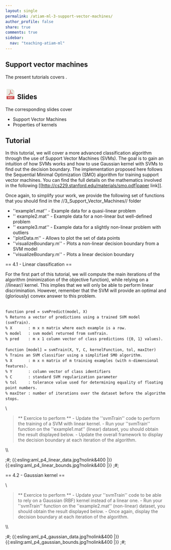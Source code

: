 ```yaml
---
layout: single
permalink: /atiam-ml-3-support-vector-machines/
author_profile: false
share: true
comments: true
sidebar:
  nav: "teaching-atiam-ml"
---
```


## Support vector machines

The present tutorials covers .

## [![](../images/pdf.png)](../documents/MML.Lesson.3.Support.Vector.Machines.pdf) Slides

The corresponding slides cover

  - Support Vector Machines
  - Properties of kernels 

## Tutorial 

In this tutorial, we will cover a more advanced classification algorithm through the use of Support Vector Machines (SVMs). The goal is to gain an intuition of how SVMs works and how to use Gaussian kernel with SVMs to find out the decision boundary. The implementation proposed here follows the Sequential Minimal Optimization (SMO) algorithm for training support vector machines. You can find the full details on the mathematics involved in the following [[http://cs229.stanford.edu/materials/smo.pdf|paper link]].

Once again, to simplify your work, we provide the following set of functions that you should find in the //3_Support_Vector_Machines// folder
  * ''example1.mat'' - Example data for a quasi-linear problem
  * '' example2.mat'' - Example data for a non-linear but well-defined problem
  * '' example3.mat'' - Example data for a slightly non-linear problem with outliers
  * ''plotData.m'' - Allows to plot the set of data points
  * ''visualizeBoundary.m'' - Plots a non-linear decision boundary from a SVM model
  * ''visualizeBoundary.m'' - Plots a linear decision boundary

== 4.1 - Linear classification ==

For the first part of this tutorial, we will compute the main iterations of the algorithm (minimization of the objective function), while relying on a //linear// kernel. This implies that we will only be able to perform linear discrimination. However, remember that the SVM will provide an optimal and (gloriously) convex answer to this problem.

<code matlab>
function pred = svmPredict(model, X)
% Returns a vector of predictions using a trained SVM model (svmTrain). 
% X       : m x n matrix where each example is a row. 
% model   : svm model returned from svmTrain.
% pred    : m x 1 column vector of class predictions ({0, 1} values).
</code>

<code matlab>
function [model] = svmTrain(X, Y, C, kernelFunction, tol, maxIter)
% Trains an SVM classifier using a simplified SMO algorithm. 
% X       : m x n matrix of m training examples (with n-dimensional features).
% Y       : column vector of class identifiers
% C       : standard SVM regularization parameter
% tol     : tolerance value used for determining equality of floating point numbers. 
% maxIter : number of iterations over the dataset before the algorithm stops.
</code>

\\
<blockquote>
** Exercice to perform **
  - Update the ''svmTrain'' code to perform the training of a SVM with linear kernel.
  - Run your ''svmTrain'' function on the ''example1.mat'' (linear) dataset, you should obtain the result displayed below.
  - Update the overall framework to display the decision boundary at each iteration of the algorithm.
</blockquote>
\\

;#;
{{:esling:aml_p4_linear_data.jpg?nolink&400 |}}{{:esling:aml_p4_linear_bounds.jpg?nolink&400 |}}
;#;

== 4.2 - Gaussian kernel ==


\\
<blockquote>
** Exercice to perform **
  - Update your ''svmTrain'' code to be able to rely on a Gaussian (RBF) kernel instead of a linear one.
  - Run your ''svmTrain'' function on the ''example2.mat'' (non-linear) dataset, you should obtain the result displayed below.
  - Once again, display the decision boundary at each iteration of the algorithm.
</blockquote>
\\

;#;
{{:esling:aml_p4_gaussian_data.jpg?nolink&400 |}}{{:esling:aml_p4_gaussian_bounds.jpg?nolink&400 |}}
;#;
